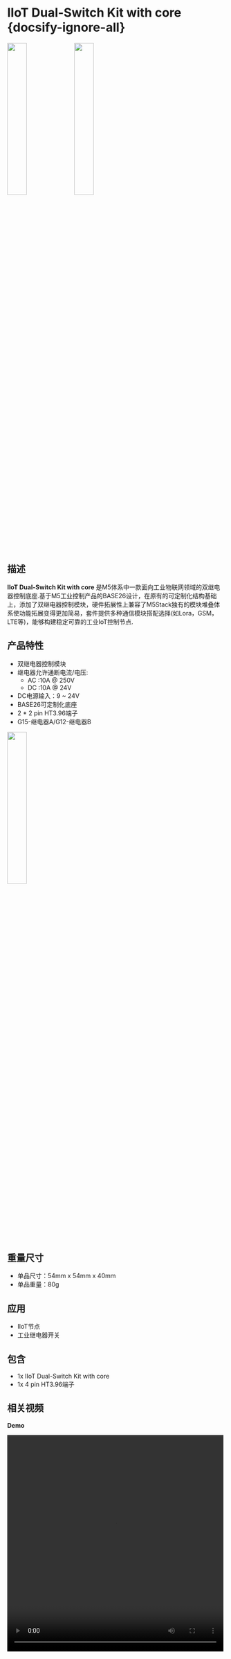 # IIoT Dual-Switch Kit with core {docsify-ignore-all}

<img src="assets\img\product_pics\base\iiot_dual_switch kit_with_core\iiot_dual_switch kit_with_core_01.jpg" width="30%" height="30%"> <img src="assets\img\product_pics\base\iiot_dual_switch kit_with_core\iiot_dual_switch kit_with_core_02.jpg" width="30%" height="30%">

## 描述

**IIoT Dual-Switch Kit with core** 是M5体系中一款面向工业物联网领域的双继电器控制底座.基于M5工业控制产品的BASE26设计，在原有的可定制化结构基础上，添加了双继电器控制模块，硬件拓展性上兼容了M5Stack独有的模块堆叠体系使功能拓展变得更加简易，套件提供多种通信模块搭配选择(如Lora，GSM，LTE等)，能够构建稳定可靠的工业IoT控制节点.


## 产品特性

- 双继电器控制模块
- 继电器允许通断电流/电压:
    - AC :10A @ 250V
    - DC :10A @ 24V
- DC电源输入：9 ~ 24V  
- BASE26可定制化底座
- 2 * 2 pin HT3.96端子
- G15-继电器A/G12-继电器B


 <img src="assets\img\product_pics\base\iiot_dual_switch kit_with_core\iiot_dual_switch kit_with_core_03.jpg" width="30%" height="30%">


## 重量尺寸

- 单品尺寸：54mm x 54mm x 40mm
- 单品重量：80g

## 应用 

- IIoT节点
- 工业继电器开关


## 包含

-  1x IIoT Dual-Switch Kit with core
-  1x 4 pin HT3.96端子

## 相关视频
**Demo** 

<video width="500" height="500" controls>
    <source src="https://m5stack.oss-cn-shenzhen.aliyuncs.com/video/Product_example_video/Base/iiot_dual_switch%20kit_with_core.mp4" type="video/mp4" >
</video>




